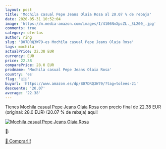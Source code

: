 ```yaml
---
layout: post
title: 'Mochila casual Pepe Jeans Olaia Rosa al 20.07 % de rebaja'
date: 2020-05-31 10:52:04
image: 'https://m.media-amazon.com/images/I/4106NnXpcZL._SL200_.jpg'
comments: true
category: ofertas
author: ring
slug: 'B07DRQ3W79-es Mochila casual Pepe Jeans Olaia Rosa'
tags: mochila
actualPrice: 22.38 EUR
currency: EUR
price: 22.38
comparePrice: 28.0 EUR
prodname: 'Mochila casual Pepe Jeans Olaia Rosa'
country: 'es'
flag: '🇪🇸'
buyurl: 'https://www.amazon.es/dp/B07DRQ3W79/?tag=tolees-21'
descuento: '20.07'
average: '22.38'
---
```


Tienes [Mochila casual Pepe Jeans Olaia Rosa](https://www.amazon.es/dp/B07DRQ3W79/?tag=tolees-21) con precio final de  22.38 EUR (original: 28.0 EUR) (20.07 %  de rebaja) aqui!

[![Mochila casual Pepe Jeans Olaia Rosa](https://m.media-amazon.com/images/I/4106NnXpcZL._SL200_.jpg)](https://www.amazon.es/dp/B07DRQ3W79/?tag=tolees-21)

🔎:


[🛒 Comprar!!!](https://www.amazon.es/dp/B07DRQ3W79/?tag=tolees-21)
